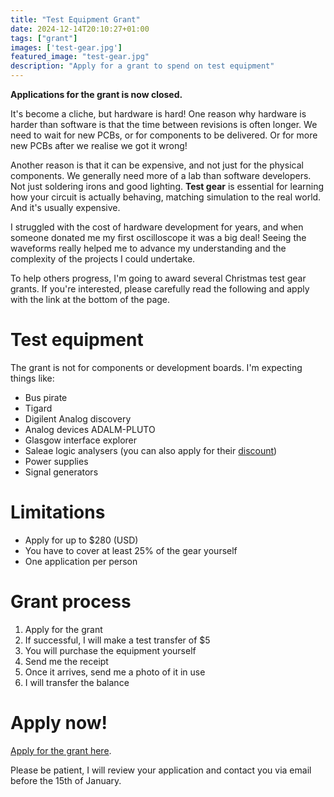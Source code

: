 ```yaml
---
title: "Test Equipment Grant"
date: 2024-12-14T20:10:27+01:00
tags: ["grant"]
images: ['test-gear.jpg']
featured_image: "test-gear.jpg"
description: "Apply for a grant to spend on test equipment"
---
```


**Applications for the grant is now closed.**

It's become a cliche, but hardware is hard!
One reason why hardware is harder than software is that the time between revisions is often longer. We need to wait for new PCBs, or for components to be delivered. Or for more new PCBs after we realise we got it wrong!

Another reason is that it can be expensive, and not just for the physical components. We generally need more of a lab than software developers. Not just soldering irons and good lighting. **Test gear** is essential for learning how your circuit is actually behaving, matching simulation to the real world. And it's usually expensive.

I struggled with the cost of hardware development for years, and when someone donated me my first oscilloscope it was a big deal! Seeing the waveforms really helped me to advance my understanding and the complexity of the projects I could undertake.

To help others progress, I'm going to award several Christmas test gear grants. If you're interested, please carefully read the following and apply with the link at the bottom of the page.

# Test equipment

The grant is not for components or development boards. I'm expecting things like:

* Bus pirate
* Tigard
* Digilent Analog discovery
* Analog devices ADALM-PLUTO
* Glasgow interface explorer
* Saleae logic analysers (you can also apply for their [discount](https://blog.saleae.com/saleae-discounts/))
* Power supplies
* Signal generators

# Limitations

* Apply for up to $280 (USD)
* You have to cover at least 25% of the gear yourself
* One application per person

# Grant process

1. Apply for the grant
2. If successful, I will make a test transfer of $5
3. You will purchase the equipment yourself
4. Send me the receipt
5. Once it arrives, send me a photo of it in use
6. I will transfer the balance

# Apply now!

[Apply for the grant here](https://forms.gle/GZmq7ZYoSSVnKx2Z7).

Please be patient, I will review your application and contact you via email before the 15th of January.
